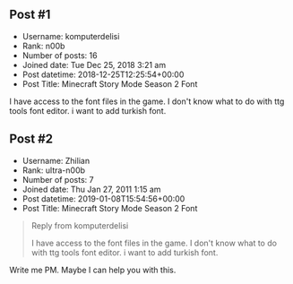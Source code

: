 ## Post #1
- Username: komputerdelisi
- Rank: n00b
- Number of posts: 16
- Joined date: Tue Dec 25, 2018 3:21 am
- Post datetime: 2018-12-25T12:25:54+00:00
- Post Title: Minecraft Story Mode Season 2 Font

I have access to the font files in the game. I don't know what to do with ttg tools font editor. i want to add turkish font.
## Post #2
- Username: Zhilian
- Rank: ultra-n00b
- Number of posts: 7
- Joined date: Thu Jan 27, 2011 1:15 am
- Post datetime: 2019-01-08T15:54:56+00:00
- Post Title: Minecraft Story Mode Season 2 Font

> Reply from komputerdelisi
>
> I have access to the font files in the game. I don't know what to do with ttg tools font editor. i want to add turkish font.

Write me PM. Maybe I can help you with this.

